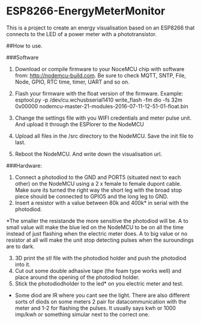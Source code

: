 # ESP8266-EnergyMeterMonitor
This is a project to create an energy visualisation based on an ESP8266 that connects to the LED of a power meter with a phototransistor.

##How to use. 

###Software

1. Download or compile firmware to your NoceMCU chip with software from: http://nodemcu-build.com. Be sure to check MQTT, SNTP, File, Node, GPIO, RTC time, timer, UART and so on.

2. Flash your firmware with the float version of the firmware. Example: esptool.py -p /dev/cu.wchusbserial1410 write_flash -fm dio -fs 32m 0x00000 nodemcu-master-21-modules-2016-07-11-12-51-01-float.bin 

3. Change the settings file with you WIFI credentials and meter pulse unit. And upload it through the ESPlorer to the NodeMCU

4. Upload all files in the /src directory to the NodeMCU. Save the init file to last.

5. Reboot the NodeMCU. And write down the visualisation url.

###Hardware:

1. Connect a photodiod to the GND and PORT5  (situated next to each other) on the NodeMCU using a 2 x female to female dupont cable. Make sure its turned the right way the short leg with the broad stop piece should be connected to GPIO5 and the long leg to GND.
2. Insert a resistor with a value between 80k and 400k* in serial with the photodiod.  

*The smaller the resistande the more sensitive the photodiod will be. A to small value will make the blue led on the NodeMCU to be on all the time instead of just flashing when the electric meter does. A to big value or no resistor at all will make the unit stop detecting pulses when the suroundings are to dark. 

3. 3D print the stl file with the photodiod holder and push the photodiod into it. 
4. Cut out some double adhasive tape (the foam type works well) and place around the opening of the photodiod holder. 
5. Stick the photodiodholder to the led* on you electric meter and test. 

* Some diod are IR where you cant see the light. There are also different sorts of diods on some meters 2 pair for datacommunication with the meter and 1-2 for flashing the pulses. It usually says kwh or 1000 imp/kwh or something simular next to the correct one. 





